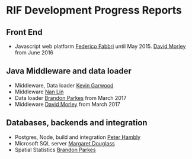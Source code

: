 # RIF Development Progress Reports

## Front End

* Javascript web platform [Federico Fabbri](https://github.com/smallAreaHealthStatisticsUnit/rapidInquiryFacility/blob/master/Progress%20Reports/Federico%20Fabbri.md) until May 2015. [David Morley](https://github.com/smallAreaHealthStatisticsUnit/rapidInquiryFacility/blob/master/Progress%20Reports/David%20Morley.md) from June 2016

## Java Middleware and data loader

* Middleware, Data loader [Kevin Garwood](https://github.com/smallAreaHealthStatisticsUnit/rapidInquiryFacility/blob/master/Progress%20Reports/KevinGarwoodProgressReport.md)
* Middleware [Nan Lin](https://github.com/smallAreaHealthStatisticsUnit/rapidInquiryFacility/blob/master/Progress%20Reports/Nan%20Lin.md)
* Data loader [Brandon Parkes](https://github.com/smallAreaHealthStatisticsUnit/rapidInquiryFacility/blob/master/Progress%20Reports/Brandon%20Parkes.md) from March 2017
* Middleware [David Morley](https://github.com/smallAreaHealthStatisticsUnit/rapidInquiryFacility/blob/master/Progress%20Reports/David%20Morley.md) from March 2017

## Databases, backends and integration

* Postgres, Node, build and integration [Peter Hambly](https://github.com/smallAreaHealthStatisticsUnit/rapidInquiryFacility/blob/master/Progress%20Reports/Peter%20Hambly.md)
* Microsoft SQL server [Margaret Douglass](https://github.com/smallAreaHealthStatisticsUnit/rapidInquiryFacility/blob/master/Progress%20Reports/Margaret%20Douglass.md)
* Spatial Statistics [Brandon Parkes](https://github.com/smallAreaHealthStatisticsUnit/rapidInquiryFacility/blob/master/Progress%20Reports/Brandon%20Parkes.md)
